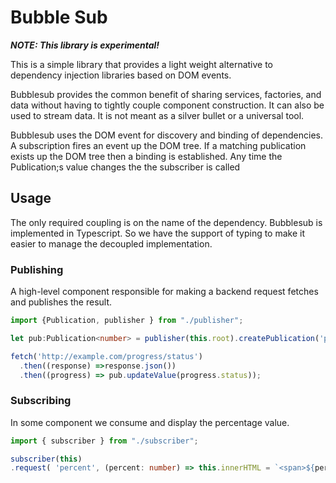 # Bubble Sub

***NOTE: This library is experimental!***

This is a simple library that provides a light weight alternative to dependency injection libraries based on DOM events.

Bubblesub provides the common benefit of sharing services, factories, and data without having to tightly couple component construction. It can also be used to stream data. It is not meant as a silver bullet or a universal tool.

Bubblesub uses the DOM event for discovery and binding of dependencies. A subscription fires an event up the DOM tree. If a matching publication exists up the DOM tree then a binding is established. Any time the Publication;s value changes the the subscriber is called  

## Usage

The only required coupling is on the name of the dependency. Bubblesub is implemented in Typescript. So we have the support of typing to make it easier to manage the decoupled implementation.

### Publishing

A high-level component responsible for making a backend request fetches and publishes the result. 

```typescript
import {Publication, publisher } from "./publisher"; 

let pub:Publication<number> = publisher(this.root).createPublication('percent', 0)

fetch('http://example.com/progress/status')
  .then((response) =>response.json())
  .then((progress) => pub.updateValue(progress.status));

```

### Subscribing

In some component we consume and display the percentage value.

```typescript
import { subscriber } from "./subscriber";

subscriber(this)
.request( 'percent', (percent: number) => this.innerHTML = `<span>${percent}</span>` )
```
